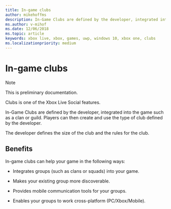 ```yaml
---
title: In-game clubs
author: mikehoffms
description: In-Game Clubs are defined by the developer, integrated into the game such as a clan or guild.
ms.author: v-mihof
ms.date: 12/06/2018
ms.topic: article
keywords: xbox live, xbox, games, uwp, windows 10, xbox one, clubs
ms.localizationpriority: medium
---
```


# In-game clubs

> [!NOTE]
> This is preliminary documentation.

Clubs is one of the Xbox Live Social features.

In-Game Clubs are defined by the developer, integrated into the game such as a clan or guild.
Players can then create and use the type of club defined by the developer.

The developer defines the size of the club and the rules for the club.


## Benefits

In-game clubs can help your game in the following ways:

* Integrates groups (such as clans or squads) into your game.

* Makes your existing group more discoverable.

* Provides mobile communication tools for your groups.

* Enables your groups to work cross-platform (PC/Xbox/Mobile).

